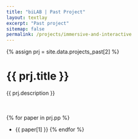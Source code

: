 ```yaml
---
title: "biLAB | Past Project"
layout: textlay
excerpt: "Past project"
sitemap: false
permalink: /projects/immersive-and-interactive
---
```


{% assign prj = site.data.projects_past[2] %}
# {{ prj.title }}
{{ prj.description }}  
<br><br>

{% for paper in prj.pp %}
* {{ paper[1] }}
{% endfor %}